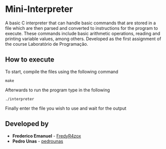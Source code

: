 # Mini-Interpreter

A basic C interpreter that can handle basic commands that are stored in a file which are then parsed and converted to instructions for the program to execute. These commands include basic arithmetic operations, reading and printing variable values, among others. Developed as the first assignment of the course Laboratório de Programação.

## How to execute

To start, compile the files using the following command

```
make
```
Afterwards to run the program type in the following

```
./interpreter
```
Finally enter the file you wish to use and wait for the output


## Developed by

* **Frederico Emanuel** - [FredyR4zox](https://github.com/FredyR4zox)
* **Pedro Unas** - [pedrounas](https://github.com/pedrounas)
